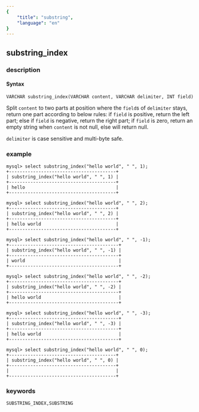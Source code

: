 ```yaml
---
{
    "title": "substring",
    "language": "en"
}
---
```


<!-- 
Licensed to the Apache Software Foundation (ASF) under one
or more contributor license agreements.  See the NOTICE file
distributed with this work for additional information
regarding copyright ownership.  The ASF licenses this file
to you under the Apache License, Version 2.0 (the
"License"); you may not use this file except in compliance
with the License.  You may obtain a copy of the License at

  http://www.apache.org/licenses/LICENSE-2.0

Unless required by applicable law or agreed to in writing,
software distributed under the License is distributed on an
"AS IS" BASIS, WITHOUT WARRANTIES OR CONDITIONS OF ANY
KIND, either express or implied.  See the License for the
specific language governing permissions and limitations
under the License.
-->

## substring_index
### description
#### Syntax

`VARCHAR substring_index(VARCHAR content, VARCHAR delimiter, INT field)`

Split `content` to two parts at position where the `field`s of `delimiter` stays, return one part according to below rules:
if `field` is positive, return the left part;
else if `field` is negative, return the right part;
if `field` is zero, return an empty string when `content` is not null, else will return null.

`delimiter` is case sensitive and multi-byte safe.


### example

```
mysql> select substring_index("hello world", " ", 1);
+----------------------------------------+
| substring_index("hello world", " ", 1) |
+----------------------------------------+
| hello                                  |
+----------------------------------------+

mysql> select substring_index("hello world", " ", 2);
+----------------------------------------+
| substring_index("hello world", " ", 2) |
+----------------------------------------+
| hello world                            |
+----------------------------------------+

mysql> select substring_index("hello world", " ", -1);
+-----------------------------------------+
| substring_index("hello world", " ", -1) |
+-----------------------------------------+
| world                                   |
+-----------------------------------------+

mysql> select substring_index("hello world", " ", -2);
+-----------------------------------------+
| substring_index("hello world", " ", -2) |
+-----------------------------------------+
| hello world                             |
+-----------------------------------------+

mysql> select substring_index("hello world", " ", -3);
+-----------------------------------------+
| substring_index("hello world", " ", -3) |
+-----------------------------------------+
| hello world                             |
+-----------------------------------------+

mysql> select substring_index("hello world", " ", 0);
+----------------------------------------+
| substring_index("hello world", " ", 0) |
+----------------------------------------+
|                                        |
+----------------------------------------+
```
### keywords
    SUBSTRING_INDEX,SUBSTRING
